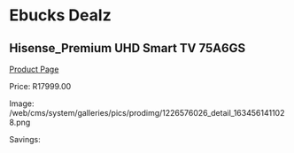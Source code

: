 
# Ebucks Dealz
## Hisense_Premium UHD Smart TV 75A6GS
[Product Page](https://www.ebucks.com/web/shop/productSelected.do?prodId=1226576026&catId=363628262)

Price: R17999.00

Image: /web/cms/system/galleries/pics/prodimg/1226576026_detail_1634561411028.png

Savings: 


	